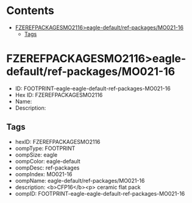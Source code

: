 



Contents
========

* [FZEREFPACKAGESMO2116>eagle-default/ref-packages/MO021-16](#fzerefpackagesmo2116eagle-defaultref-packagesmo021-16)
	* [Tags](#tags)

# FZEREFPACKAGESMO2116>eagle-default/ref-packages/MO021-16

- ID: FOOTPRINT-eagle-eagle-default-ref-packages-MO021-16
- Hex ID: FZEREFPACKAGESMO2116
- Name: 
- Description: 

## Tags

- hexID: FZEREFPACKAGESMO2116
- oompType: FOOTPRINT
- oompSize: eagle
- oompColor: eagle-default
- oompDesc: ref-packages
- oompIndex: MO021-16
- oompName: eagle-default/ref-packages/MO021-16
- description: &lt;b&gt;CFP16&lt;/b&gt;&lt;p&gt;&#xD;
ceramic flat pack
- oompID: FOOTPRINT-eagle-eagle-default-ref-packages-MO021-16
